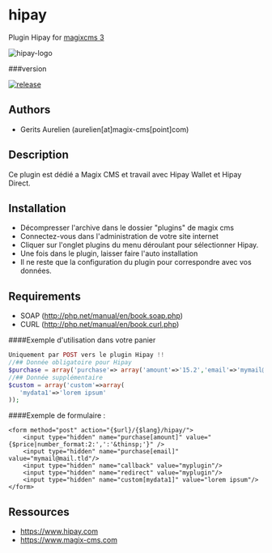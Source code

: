 # hipay
Plugin Hipay for [magixcms 3](https://www.magix-cms.com)

![hipay-logo](https://user-images.githubusercontent.com/356674/51309535-eeeb3100-1a44-11e9-96b1-7ca3833cb1a3.png)

###version 

[![release](https://img.shields.io/github/release/magix-cms/hipay.svg)](https://github.com/magix-cms/hipay/releases/latest)

Authors
-------

* Gerits Aurelien (aurelien[at]magix-cms[point]com)

## Description
Ce plugin est dédié a Magix CMS et travail avec Hipay Wallet et Hipay Direct.

## Installation
 * Décompresser l'archive dans le dossier "plugins" de magix cms
 * Connectez-vous dans l'administration de votre site internet
 * Cliquer sur l'onglet plugins du menu déroulant pour sélectionner Hipay.
 * Une fois dans le plugin, laisser faire l'auto installation
 * Il ne reste que la configuration du plugin pour correspondre avec vos données.
 
 Requirements
   ------------
   * SOAP (http://php.net/manual/en/book.soap.php)
   * CURL (http://php.net/manual/en/book.curl.php)
   
 ####Exemple d'utilisation dans votre panier
 ```php
 Uniquement par POST vers le plugin Hipay !!
 //## Donnée obligatoire pour Hipay
 $purchase = array('purchase'=> array('amount'=>'15.2','email'=>'mymail@mail.com'));
 //## Donnée supplémentaire
 $custom = array('custom'=>array(
    'mydata1'=>'lorem ipsum'
 ));
````
####Exemple de formulaire :
```smarty
<form method="post" action="{$url}/{$lang}/hipay/">
    <input type="hidden" name="purchase[amount]" value="{$price|number_format:2:',':'&thinsp;'}" />
    <input type="hidden" name="purchase[email]" value="mymail@mail.tld"/>
    <input type="hidden" name="callback" value="myplugin"/>
    <input type="hidden" name="redirect" value="myplugin"/>
    <input type="hidden" name="custom[mydata1]" value="lorem ipsum"/>
</form>
````
 Ressources
 -----
  * https://www.hipay.com
  * https://www.magix-cms.com
  

